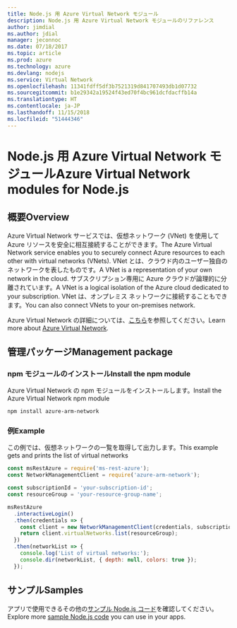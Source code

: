 ```yaml
---
title: Node.js 用 Azure Virtual Network モジュール
description: Node.js 用 Azure Virtual Network モジュールのリファレンス
author: jimdial
ms.author: jdial
manager: jeconnoc
ms.date: 07/18/2017
ms.topic: article
ms.prod: azure
ms.technology: azure
ms.devlang: nodejs
ms.service: Virtual Network
ms.openlocfilehash: 11341fdff5df3b7521319d841707493db1d07732
ms.sourcegitcommit: b1e29342a19524f43ed70f4bc961dcfdacffb14a
ms.translationtype: HT
ms.contentlocale: ja-JP
ms.lasthandoff: 11/15/2018
ms.locfileid: "51444346"
---
```

# <a name="azure-virtual-network-modules-for-nodejs"></a><span data-ttu-id="bfbaf-103">Node.js 用 Azure Virtual Network モジュール</span><span class="sxs-lookup"><span data-stu-id="bfbaf-103">Azure Virtual Network modules for Node.js</span></span>

## <a name="overview"></a><span data-ttu-id="bfbaf-104">概要</span><span class="sxs-lookup"><span data-stu-id="bfbaf-104">Overview</span></span>

<span data-ttu-id="bfbaf-105">Azure Virtual Network サービスでは、仮想ネットワーク (VNet) を使用して Azure リソースを安全に相互接続することができます。</span><span class="sxs-lookup"><span data-stu-id="bfbaf-105">The Azure Virtual Network service enables you to securely connect Azure resources to each other with virtual networks (VNets).</span></span> <span data-ttu-id="bfbaf-106">VNet とは、クラウド内のユーザー独自のネットワークを表したものです。</span><span class="sxs-lookup"><span data-stu-id="bfbaf-106">A VNet is a representation of your own network in the cloud.</span></span> <span data-ttu-id="bfbaf-107">サブスクリプション専用に Azure クラウドが論理的に分離されています。</span><span class="sxs-lookup"><span data-stu-id="bfbaf-107">A VNet is a logical isolation of the Azure cloud dedicated to your subscription.</span></span> <span data-ttu-id="bfbaf-108">VNet は、オンプレミス ネットワークに接続することもできます。</span><span class="sxs-lookup"><span data-stu-id="bfbaf-108">You can also connect VNets to your on-premises network.</span></span>

<span data-ttu-id="bfbaf-109">Azure Virtual Network の詳細については、[こちら](https://docs.microsoft.com/azure/virtual-network/virtual-networks-overview)を参照してください。</span><span class="sxs-lookup"><span data-stu-id="bfbaf-109">Learn more about [Azure Virtual Network](https://docs.microsoft.com/azure/virtual-network/virtual-networks-overview).</span></span>

## <a name="management-package"></a><span data-ttu-id="bfbaf-110">管理パッケージ</span><span class="sxs-lookup"><span data-stu-id="bfbaf-110">Management package</span></span>

### <a name="install-the-npm-module"></a><span data-ttu-id="bfbaf-111">npm モジュールのインストール</span><span class="sxs-lookup"><span data-stu-id="bfbaf-111">Install the npm module</span></span>

<span data-ttu-id="bfbaf-112">Azure Virtual Network の npm モジュールをインストールします。</span><span class="sxs-lookup"><span data-stu-id="bfbaf-112">Install the Azure Virtual Network npm module</span></span>

```bash
npm install azure-arm-network
```

### <a name="example"></a><span data-ttu-id="bfbaf-113">例</span><span class="sxs-lookup"><span data-stu-id="bfbaf-113">Example</span></span>

<span data-ttu-id="bfbaf-114">この例では、仮想ネットワークの一覧を取得して出力します。</span><span class="sxs-lookup"><span data-stu-id="bfbaf-114">This example gets and prints the list of virtual networks</span></span>

```javascript
const msRestAzure = require('ms-rest-azure');
const NetworkManagementClient = require('azure-arm-network');

const subscriptionId = 'your-subscription-id';
const resourceGroup = 'your-resource-group-name';

msRestAzure
  .interactiveLogin()
  .then(credentials => {
    const client = new NetworkManagementClient(credentials, subscriptionId);
    return client.virtualNetworks.list(resourceGroup);
  })
  .then(networkList => {
    console.log('List of virtual networks:');
    console.dir(networkList, { depth: null, colors: true });
  });
```

## <a name="samples"></a><span data-ttu-id="bfbaf-115">サンプル</span><span class="sxs-lookup"><span data-stu-id="bfbaf-115">Samples</span></span>

<span data-ttu-id="bfbaf-116">アプリで使用できるその他の[サンプル Node.js コード](https://azure.microsoft.com/resources/samples/?platform=nodejs)を確認してください。</span><span class="sxs-lookup"><span data-stu-id="bfbaf-116">Explore more [sample Node.js code](https://azure.microsoft.com/resources/samples/?platform=nodejs) you can use in your apps.</span></span>
